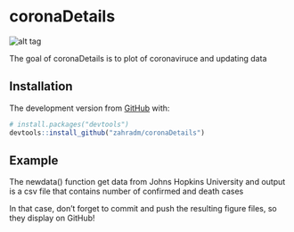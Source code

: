 
<!-- README.md is generated from README.Rmd. Please edit that file -->

# coronaDetails
![alt tag](http://url/to/img.png)

<!-- badges: start -->

<!-- badges: end -->

The goal of coronaDetails is to plot of coronaviruce and updating data

## Installation

The development version from [GitHub](https://github.com/) with:

``` r
# install.packages("devtools")
devtools::install_github("zahradm/coronaDetails")
```

## Example

The newdata() function get data from Johns Hopkins University and output
is a csv file that contains number of confirmed and death cases

In that case, don’t forget to commit and push the resulting figure
files, so they display on GitHub\!

